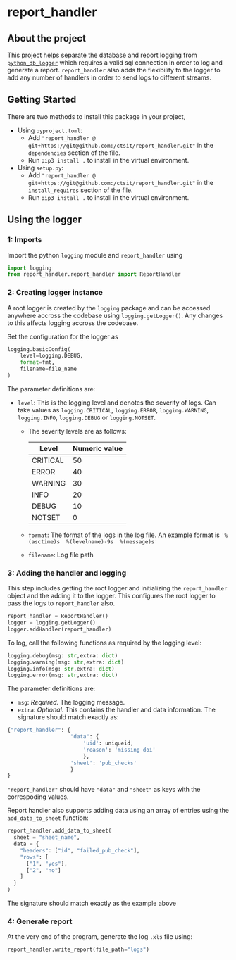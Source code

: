 # report_handler

## About the project
This project helps separate the database and report logging from [`python_db_logger`](https://github.com/ctsit/python_db_logger) which requires a valid sql connection in order to log and generate a report. `report_handler` also adds the flexibility to the logger to add any number of handlers in order to send logs to different streams.

## Getting Started

There are two methods to install this package in your project,

- Using `pyproject.toml`:
  - Add `"report_handler @ git+https://git@github.com:/ctsit/report_handler.git"` in the `dependencies` section of the file.
  - Run `pip3 install .` to install in the virtual environment.
- Using `setup.py`:
  - Add `"report_handler @ git+https://git@github.com:/ctsit/report_handler.git"` in the `install_requires` section of the file.
  - Run `pip3 install .` to install in the virtual environment.

## Using the logger

### 1: Imports

Import the python `logging` module and `report_handler` using

```python
import logging
from report_handler.report_handler import ReportHandler
```

### 2: Creating logger instance

A root logger is created by the `logging` package and can be accessed anywhere accross the codebase using `logging.getLogger()`. Any changes to this affects logging accross the codebase.

Set the configuration for the logger as

```python
logging.basicConfig(
    level=logging.DEBUG,
    format=fmt,
    filename=file_name
)
```

The parameter definitions are:

- `level`: This is the logging level and denotes the severity of logs. Can take values as `logging.CRITICAL`, `logging.ERROR`, `logging.WARNING`, `logging.INFO`, `logging.DEBUG` or `logging.NOTSET`.

  - The severity levels are as follows:

    | Level    | Numeric value |
    | -------- | ------------- |
    | CRITICAL | 50            |
    | ERROR    | 40            |
    | WARNING  | 30            |
    | INFO     | 20            |
    | DEBUG    | 10            |
    | NOTSET   | 0             |

  - `format`: The format of the logs in the log file. An example format is
    `'%(asctime)s  %(levelname)-9s  %(message)s'`
  - `filename`: Log file path

### 3: Adding the handler and logging

This step includes getting the root logger and initializing the `report_handler` object and the adding it to the logger. This configures the root logger to pass the logs to `report_handler` also.

```python
report_handler = ReportHandler()
logger = logging.getLogger()
logger.addHandler(report_handler)
```

To log, call the following functions as required by the logging level:

```python
logging.debug(msg: str,extra: dict)
logging.warning(msg: str,extra: dict)
logging.info(msg: str,extra: dict)
logging.error(msg: str,extra: dict)
```

The parameter definitions are:

- `msg`: _Required._ The logging message.
- `extra`: _Optional_. This contains the handler and data information. The signature should match exactly as:

```python
{"report_handler": {
                    "data": {
                        'uid': uniqueid,
                        'reason': 'missing doi'
                        },
                    'sheet': 'pub_checks'
                    }
}
```

`"report_handler"` should have `"data"` and `"sheet"` as keys with the correspoding values.

Report handler also supports adding data using an array of entries using the `add_data_to_sheet` function:

```python
report_handler.add_data_to_sheet(
  sheet = "sheet_name",
  data = {
    "headers": ["id", "failed_pub_check"],
    "rows": [
      ["1", "yes"],
      ["2", "no"]
    ]
  }
)
```

The signature should match exactly as the example above

### 4: Generate report

At the very end of the program, generate the log `.xls` file using:

```python
report_handler.write_report(file_path="logs")
```
